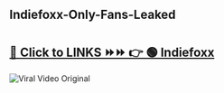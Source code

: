
 ## Indiefoxx-Only-Fans-Leaked

# <h2><a href="https://clipsfans.com/Indiefoxx&ref=git">🔗 Click to LINKS ⏩⏩ 👉 🟢 Indiefoxx </a></h2>

<a href="https://clipsfans.com/Indiefoxx&ref=git" rel="nofollow" data-target="animated-image.originalLink"><img src="https://i.ibb.co.com/xMMVF88/686577567.gif" alt="Viral Video Original" style="max-width: 100%; display: inline-block;" data-target="animated-image.originalImage"></a>
